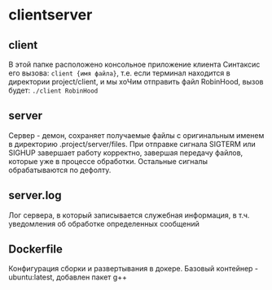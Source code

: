 # clientserver

## client
В этой папке расположено консольное приложение клиента
Синтаксис его вызова: `client {имя файла}`, 
т.е. если терминал находится в директории project/client, и мы хоЧим отправить файл RobinHood, вызов будет:
`./client RobinHood`

## server
Сервер - демон, сохраняет получаемые файлы с оригинальным именем в директорию .project/server/files.
При отправке сигнала SIGTERM или SIGHUP завершает работу корректно, завершая передачу файлов, которые уже в процессе обработки.
Остальные сигналы обрабатываются по дефолту.

## server.log
Лог сервера, в который записывается служебная информация, в т.ч. уведомления об обработке определенных сообщений

## Dockerfile
Конфигурация сборки и развертывания в докере.
Базовый контейнер - ubuntu:latest, добавлен пакет g++

